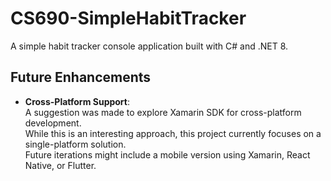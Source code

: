 # CS690-SimpleHabitTracker
A simple habit tracker console application built with C# and .NET 8.

## Future Enhancements

- **Cross-Platform Support**:  
  A suggestion was made to explore Xamarin SDK for cross-platform development.  
  While this is an interesting approach, this project currently focuses on a single-platform solution.  
  Future iterations might include a mobile version using Xamarin, React Native, or Flutter.
